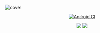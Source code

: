 ![cover](https://github.com/Project-GongGuBox/.github-private/assets/74421057/d4e754f2-1124-4595-94dd-e3a42ffc2ff2)
<div align="center">
  
  [![Android CI](https://github.com/Project-GongGuBox/GongGuBox-Android/actions/workflows/android.yml/badge.svg)](https://github.com/Project-GongGuBox/GongGuBox-Android/actions/workflows/android.yml)
  
  <a href="https://android-arsenal.com/api?level=30"><img src="https://img.shields.io/badge/Android_sdk_version-30%2B-3DDC84?style=flat&logo=android&logoColor=white"/></a>
  <a href="https://kotlinlang.org/docs/releases.html#release-details"><img src="https://img.shields.io/badge/Kotlin_version-1.8.10-7F52FF?style=flat&logo=Kotlin&logoColor=white"/></a>
</div>
